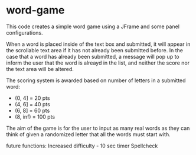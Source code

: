 # word-game

This code creates a simple word game using a JFrame and some panel configurations.

When a word is placed inside of the text box and submitted, it will appear in the scrollable text area if it has not already been submitted before. In the case that a word has already been submitted, a message will pop up to inform the user that the word is alreayd in the list, and neither the score nor the text area will be altered.

The scoring system is awarded based on number of letters in a submitted word: 
- (0, 4] = 20 pts
- (4, 6] = 40 pts
- (6, 8] = 60 pts
- (8, inf) = 100 pts

The aim of the game is for the user to input as many real words as they can think of given a randomized letter that all the words must start with.



future functions:
Increased difficulty - 10 sec timer
Spellcheck
